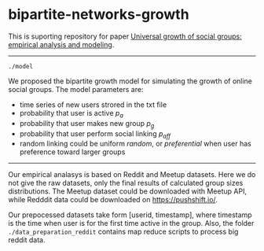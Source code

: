 # bipartite-networks-growth

This is suporting repository for paper [Universal growth of social groups: empirical analysis and modeling](https://arxiv.org/abs/2206.06732).

---

`./model`

We proposed the bipartite growth model for simulating the growth of online social groups. The model parameters are:
- time series of new users strored in the txt file
- probability that user is active $p_a$
- probability that user makes new group $p_g$
- probability that user perform social linking $p_{aff}$
- random linking could be uniform $random$, or $preferential$ when user has preference toward larger groups

---

Our empirical analasys is based on Reddit and Meetup datasets. Here we do not give the raw datasets, only the final results of calculated group sizes distributions. The Meetup dataset could be downloaded with Meetup API, while Redddit data could be downloaded on https://pushshift.io/. 

Our prepocessed datasets take form [userid, timestamp], where timestamp is the time when user is for the first time active in the group. Also, the folder 
`./data_preparation_reddit` contains map reduce scripts to process big reddit data. 
